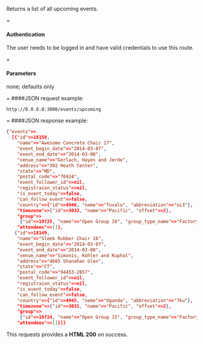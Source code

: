 <!-- --- title: GET /events/upcoming -->

Returns a list of all upcoming events.

=
#### Authentication

The user needs to be logged in and have valid credentials to use this route.

=
#### Parameters

none; defaults only

=
####JSON request example:
```
http://0.0.0.0:3000/events/upcoming
```

=
####JSON response example:

```json
{"events"=>
  [{"id"=>18150,
    "name"=>"Awesome Concrete Chair 17",
    "event_begin_date"=>"2014-03-07",
    "event_end_date"=>"2014-03-08",
    "venue_name"=>"Gerlach, Hayes and Jerde",
    "address"=>"302 Heath Center",
    "state"=>"MD",
    "postal_code"=>"76914",
    "event_follower_id"=>nil,
    "registraion_status"=>nil,
    "is_event_today"=>false,
    "can_follow_event"=>false,
    "country"=>{"id"=>4946, "name"=>"Tuvalu", "abbreviation"=>"oi3"},
    "timezone"=>{"id"=>3032, "name"=>"Pacific", "offset"=>2},
    "group"=>
     {"id"=>19725, "name"=>"Open Group 16", "group_type_name"=>"Factory:Open"},
    "attendees"=>[]},
   {"id"=>18149,
    "name"=>"Sleek Rubber Chair 16",
    "event_begin_date"=>"2014-03-07",
    "event_end_date"=>"2014-03-08",
    "venue_name"=>"Simonis, Kohler and Kuphal",
    "address"=>"4665 Shanahan Glen",
    "state"=>"CT",
    "postal_code"=>"94453-2857",
    "event_follower_id"=>nil,
    "registraion_status"=>nil,
    "is_event_today"=>false,
    "can_follow_event"=>false,
    "country"=>{"id"=>4945, "name"=>"Uganda", "abbreviation"=>"7ku"},
    "timezone"=>{"id"=>3031, "name"=>"Pacific", "offset"=>2},
    "group"=>
     {"id"=>19724, "name"=>"Open Group 15", "group_type_name"=>"Factory:Open"},
    "attendees"=>[]}]}
```

This requests provides a <strong>HTML 200</strong> on success.